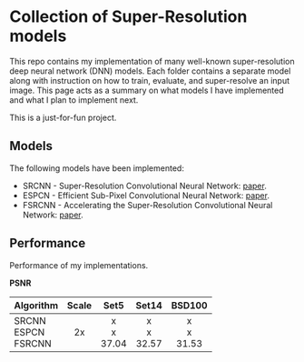 # Collection of Super-Resolution models
This repo contains my implementation of many well-known super-resolution deep neural network (DNN) models. Each folder contains a separate model along with instruction on how to train, evaluate, and super-resolve an input image. This page acts as a summary on what models I have implemented and what I plan to implement next.

This is a just-for-fun project.

## Models
The following models have been implemented:
* SRCNN - Super-Resolution Convolutional Neural Network: [paper](https://arxiv.org/pdf/1501.00092.pdf).
* ESPCN - Efficient Sub-Pixel Convolutional Neural Network: [paper](https://www.cv-foundation.org/openaccess/content_cvpr_2016/papers/Shi_Real-Time_Single_Image_CVPR_2016_paper.pdf).
* FSRCNN - Accelerating the Super-Resolution Convolutional Neural Network: [paper](https://arxiv.org/pdf/1608.00367.pdf).

## Performance

Performance of my implementations.

**PSNR**

| Algorithm | Scale | Set5 | Set14 | BSD100 |
| --------- |:-----:|:----:|:-----:|:------:|
| SRCNN<br>ESPCN<br>FSRCNN | 2x | x<br>x<br>37.04 | x<br>x<br>32.57 | x<br>x<br>31.53 |
